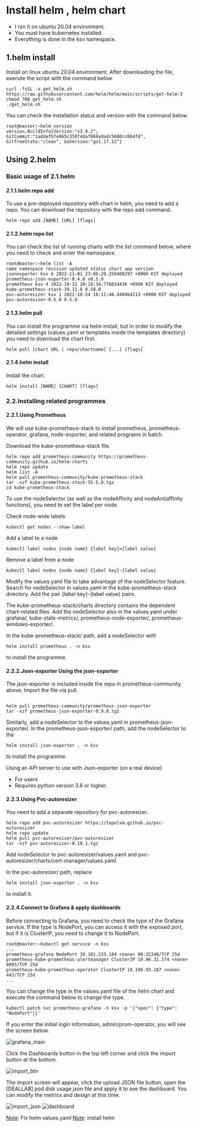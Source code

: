 # Install helm , helm chart 
* I ran it on ubuntu 20.04 environment.
* You must have kubernetes installed.
* Everything is done in the ksv namespace.

## 1.helm install
Install on linux ubuntu 20.04 environment.
After downloading the file, execute the script with the command below.
```
curl -fsSL -o get_helm.sh https://raw.githubusercontent.com/helm/helm/main/scripts/get-helm-3
chmod 700 get_helm.sh
./get_helm.sh
```

You can check the installation status and version with the command below.
```
root@master:~helm version
version.BuildInfo{Version:"v3.9.2", GitCommit:"1addefbfe665c350f4daf868a9adc5600cc064fd", GitTreeState:"clean", GoVersion:"go1.17.12"}
```

## Using 2.helm
### Basic usage of 2.1.helm
#### 2.1.1.helm repo add
To use a pre-deployed repository with chart in helm, you need to add a repo. 
You can download the repository with the repo add command. 
```
helm repo add [NAME] [URL] [flags]
```
#### 2.1.2.helm repo list
You can check the list of running charts with the list command below, where you need to check and enter the namespace.
```
root@master:~helm list -A
name namespace revision updated status chart app version
jsonexporter ksv 6 2022-11-01 23:06:29.259408297 +0900 KST deployed prometheus-json-exporter-0.4.0 v0.5.0
prometheus ksv 4 2022-10-31 20:19:34.776034436 +0900 KST deployed kube-prometheus-stack-39.11.0 0.58.0
pvc-autoresizer ksv 1 2022-10-24 16:11:48.440464113 +0900 KST deployed pvc-autoresizer-0.5.0 0.5.0     
```

#### 2.1.3.helm pull
You can install the programme via helm install, but in order to modify the detailed settings (values.yaml or templates inside the templates directory) you need to download the chart first.
```
helm pull [chart URL | repo/chartname] [...] [flags]
```

#### 2.1.4.helm install
Install the chart.
```
helm install [NAME] [CHART] [flags]
```
### 2.2.Installing related programmes
#### 2.2.1.Using Prometheus
We will use kube-prometheus-stack to install prometheus, prometheus-operator, grafana, node-exporter, and related programs in batch. 

Download the kube-prometheus-stack file.
```
helm repo add prometheus-community https://prometheus-community.github.io/helm-charts
helm repo update
helm list -A
helm pull prometheus-community/kube-prometheus-stack
tar -xzf kube-prometheus-stack-55.5.0.tgz
cd kube-prometheus-stack
```

To use the nodeSelector (as well as the nodeAffinity and nodeAntiaffinity functions), you need to set the label per node.

Check node-wide labels
```
kubectl get nodes --show-label
```

Add a label to a node
```
kubectl label nodes {node name} {label key}={label value}
```

Remove a label from a node
```
kubectl label nodes {node name} {label key}-{label value}
```
Modify the values.yaml file to take advantage of the nodeSelector feature.
Search for nodeSelector in values.yaml in the kube-prometheus-stack directory.
Add the pair {label key}-{label value} pairs.

The kube-prometheus-stack/charts directory contains the dependent chart-related files.
Add the nodeSelector also in the values.yaml under grafana/, kube-state-metrics/, prometheus-node-exporter/, prometheus-windows-exporter/.

In the kube-prometheus-stack/ path, add a nodeSelector with
```
helm install prometheus . -n ksv
```
to install the programme.


#### 2.2.2.Json-exporter Using the json-exporter
The json-exporter is included inside the repo in prometheus-community above. 
Import the file via pull.

```

helm pull prometheus-community/prometheus-json-exporter
tar -xzf prometheus-json-exporter-0.9.0.tgz
```

Similarly, add a nodeSelector to the values.yaml in prometheus-json-exporter/.
In the prometheus-json-exporter/ path, add the nodeSelector to the
```
helm install json-exporter . -n ksv
```
to install the programme.

Using an API server to use with Json-exporter (on a real device)
- For users
- Requires python version 3.8 or higher.


#### 2.2.3.Using Pvc-autoresizer 
You need to add a separate repository for pvc-autoresizer. 
```
helm repo add pvc-autoresizer https://topolvm.github.io/pvc-autoresizer
helm repo update
helm pull pvc-autoresizer/pvc-autoresizer
tar -xzf pvc-autoresizer-0.10.1.tgz
```
Add nodeSelector to pvc-autoresizer/values.yaml and pvc-autoresizer/charts/cert-manager/values.yaml.

In the pvc-autoreizer/ path, replace 
```
helm install json-exporter . -n ksv
```
to install it.

#### 2.2.4.Connect to Grafana & apply dashboards
Before connecting to Grafana, you need to check the type of the Grafana service. 
If the type is NodePort, you can access it with the exposed port, but if it is ClusterIP, you need to change it to NodePort. 
```
root@master:~kubectl get service -n ksv
...
prometheus-grafana NodePort 10.101.233.184 <none> 80:32240/TCP 25d
prometheus-kube-prometheus-alertmanager ClusterIP 10.96.31.174 <none> 9093/TCP 25d
prometheus-kube-prometheus-operator ClusterIP 10.108.93.187 <none> 443/TCP 25d
...
```

You can change the type in the values.yaml file of the helm chart and execute the command below to change the type. 
```
kubectl patch svc prometheus-grafana -n ksv -p '{"spec": {"type": "NodePort"}}'
```

If you enter the initial login information, admin/prom-operator, you will see the screen below. 
   
![grafana_main](./img/grafana_main.png) 
  
Click the Dashboards button in the top left corner and click the import button at the bottom. 

![import_btn](./img/import_btn.png)

The import screen will appear, click the upload JSON file button, open the [DEALLAB] pod disk usage.json file and apply it to see the dashboard. You can modify the metrics and design at this time.

![import_json](./img/import_json.png) 
![dashboard](./img/dashboard.png) 

[Note](https://ksr930.tistory.com/315): Fix helm values.yaml
[Note](https://ksr930.tistory.com/298): install helm